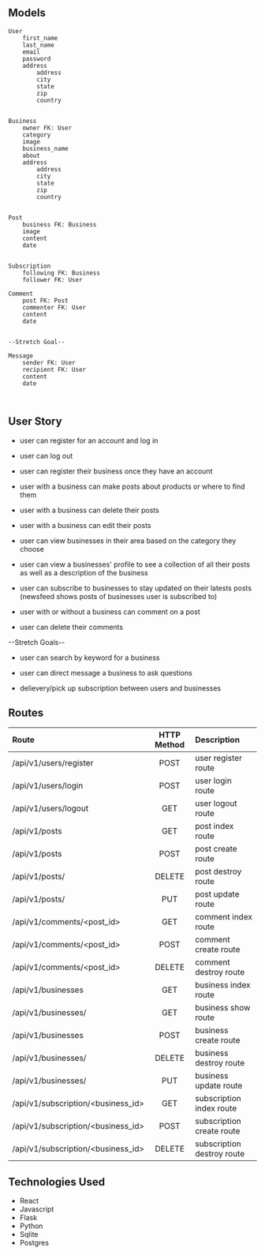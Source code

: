 ## Models
```
User
	first_name
	last_name
	email
	password
	address 
		address 
		city
		state
		zip
		country 


Business
	owner FK: User
	category
	image
	business_name
	about
	address 
		address
		city
		state
		zip
		country


Post
	business FK: Business
	image
	content
	date


Subscription
	following FK: Business
	follower FK: User 

Comment 
	post FK: Post
	commenter FK: User
	content
	date


--Stretch Goal--

Message
	sender FK: User 
	recipient FK: User 
	content
	date 



```
## User Story

* user can register for an account and log in

* user can log out

* user can register their business once they have an account

* user with a business can make posts about products or where to find them

* user with a business can delete their posts

* user with a business can edit their posts

* user can view businesses in their area based on the category they choose 

* user can view a businesses' profile to see a collection of all their posts 
as well as a description of the business

* user can subscribe to businesses to stay updated on their latests posts 
(newsfeed shows posts of businesses user is subscribed to)

* user with or without a business can comment on a post

* user can delete their comments 


--Stretch Goals--

* user can search by keyword for a business  

* user can direct message a business to ask questions 

* delievery/pick up subscription between users and businesses 


## Routes

| Route | HTTP Method | Description |
|:------|:------------:|:------------|
|/api/v1/users/register | POST | user register route |
|/api/v1/users/login | POST | user login route |
|/api/v1/users/logout | GET | user logout route |
|/api/v1/posts | GET | post index route |
|/api/v1/posts | POST | post create route |
|/api/v1/posts/<id> | DELETE | post destroy route |
|/api/v1/posts/<id> | PUT | post update route |
|/api/v1/comments/<post_id> | GET | comment index route |
|/api/v1/comments/<post_id> | POST | comment create route |
|/api/v1/comments/<post_id> | DELETE | comment destroy route |
|/api/v1/businesses | GET | business index route |
|/api/v1/businesses/<id> | GET | business show route |
|/api/v1/businesses | POST | business create route |
|/api/v1/businesses/<id> | DELETE | business destroy route |
|/api/v1/businesses/<id> | PUT | business update route |
|/api/v1/subscription/<business_id> | GET | subscription index route |
|/api/v1/subscription/<business_id> | POST | subscription create route |
|/api/v1/subscription/<business_id> | DELETE | subscription destroy route |


## Technologies Used

* React
* Javascript
* Flask
* Python
* Sqlite
* Postgres


